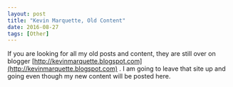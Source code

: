 ```yaml
---
layout: post
title: "Kevin Marquette, Old Content"
date: 2016-08-27
tags: [Other]
---
```


If you are looking for all my old posts and content, they are still over on blogger [http://kevinmarquette.blogspot.com](http://kevinmarquette.blogspot.com) . I am going to leave that site up and going even though my new content will be posted here.<!--more-->
